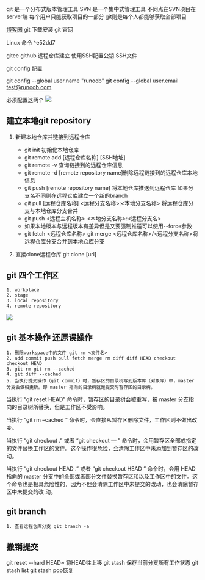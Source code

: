 git 是一个分布式版本管理工具  SVN 是一个集中式管理工具 不同点在SVN项目在server端 每个用户只能获取项目的一部分 git则是每个人都能够获取全部项目

[博客园](https://www.cnblogs.com/syp172654682/p/7689328.html)
git 下载安装 git 官网

Linux 命令 ^e52dd7

gitee github 远程仓库建立 使用SSH配置公钥.SSH文件

git config 配置

git config --global user.name "runoob"
git config --global user.email test@runoob.com

必须配置这两个
![](https://private-warehouse-1317335037.cos.ap-guangzhou.myqcloud.com/Test/Screenshot%202023-03-21%20145227.png)

## 建立本地git repository
1.  新建本地仓库并链接到远程仓库
	- git init 初始化本地仓库
	- git remote add [远程仓库名称]  [SSH地址]
	- git remote -v 查询链接到的远程仓库信息
	- git remote -d [remote repository name]删除远程链接到的远程仓库本地信息
	- git push [remote repository name] 将本地仓库推送到远程仓库  如果分支名不同则在远程仓库建立一个新的branch
	- git pull [远程仓库名称] <远程分支名称>:<本地分支名称> 将远程仓库分支与本地仓库分支合并
	- git push <远程主机名称> <本地分支名称>:<远程分支名>
	- 如果本地版本与远程版本有差异但是又要强制推送可以使用--force参数 
	- git fetch <远程仓库名称>  git merge <远程仓库名称>/<远程分支名称>将远程仓库分支合并到本地仓库分支
	
	

 2. 直接clone远程仓库 git clone [url]
 
## git 四个工作区
	1. workplace
	2. stage
	3. local repository
	4. remote repository
![](https://private-warehouse-1317335037.cos.ap-guangzhou.myqcloud.com/Test/Screenshot%202023-03-21%20104108.png)

## git 基本操作 还原误操作

	1. 删除workspace中的文件 git rm <文件名>
	2. add commit push pull fetch merge rm diff diff HEAD checkout  checkout HEAD
	3. git rm git rm --cached
	4. git diff --cached
	5. 当执行提交操作（git commit）时，暂存区的目录树写到版本库（对象库）中，master
	分支会做相更新。即 master 指向的目录树就是提交时暂存区的目录树。

当执行 “git reset HEAD” 命令时，暂存区的目录树会被重写，被 master 分支指向的目录树所替换，但是工作区不受影响。

当执行 “git rm –cached <file>” 命令时，会直接从暂存区删除文件，工作区则不做出改变。

当执行 “git checkout .” 或者 “git checkout — <file>” 命令时，会用暂存区全部或指定的文件替换工作区的文件。这个操作很危险，会清除工作区中未添加到暂存区的改动。

当执行 “git checkout HEAD .” 或者 “git checkout HEAD <file>” 命令时，会用 HEAD 指向的 master 分支中的全部或者部分文件替换暂存区和以及工作区中的文件。这个命令也是极具危险性的，因为不但会清除工作区中未提交的改动，也会清除暂存区中未提交的改 动。


## git branch
	1. 查看远程仓库分支 git branch -a 


## 撤销提交
git reset --hard HEAD~  将HEAD往上移
git stash 保存当前分支所有工作状态
git stash list
git stash pop恢复


